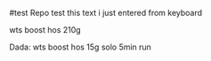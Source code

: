 #test Repo
test
this text i just entered from keyboard

wts boost hos 210g

Dada: wts boost hos 15g solo 5min run